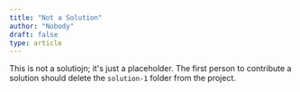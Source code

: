 ```yaml
---
title: "Not a Solution"
author: "Nobody"
draft: false
type: article
---
```


This is not a solutiojn; it's just a placeholder.  The first person to contribute a solution should delete the `solution-1` folder from the project.
